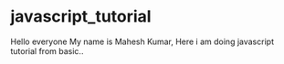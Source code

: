 # javascript_tutorial
Hello everyone My name is Mahesh Kumar, Here i am doing javascript tutorial from basic.. 
